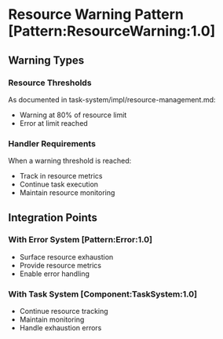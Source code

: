 # Resource Warning Pattern [Pattern:ResourceWarning:1.0]

## Warning Types

### Resource Thresholds
As documented in task-system/impl/resource-management.md:
- Warning at 80% of resource limit
- Error at limit reached

### Handler Requirements
When a warning threshold is reached:
- Track in resource metrics
- Continue task execution
- Maintain resource monitoring

## Integration Points

### With Error System [Pattern:Error:1.0]
- Surface resource exhaustion
- Provide resource metrics
- Enable error handling

### With Task System [Component:TaskSystem:1.0]
- Continue resource tracking
- Maintain monitoring
- Handle exhaustion errors